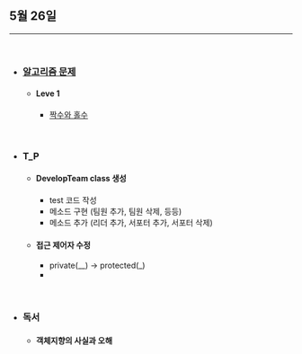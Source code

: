 ## 5월 26일

***

<br>

* ### __[알고리즘 문제](https://github.com/CureLatte/Bae_joonHub.git)__
  * #### Leve 1
    * [짝수와 홀수](https://github.com/CureLatte/Bae_joonHub/tree/main/%ED%94%84%EB%A1%9C%EA%B7%B8%EB%9E%98%EB%A8%B8%EC%8A%A4/lv1/12937.%E2%80%85%EC%A7%9D%EC%88%98%EC%99%80%E2%80%85%ED%99%80%EC%88%98)

<br>

* ### T_P
  * #### DevelopTeam class 생성
    * test 코드 작성
    * 메소드 구현 (팀원 추가, 팀원 삭제, 등등)
    * 메소드 추가 (리더 추가, 서포터 추가, 서포터 삭제)
  * #### 접근 제어자 수정 
    * private(__) -> protected(_)
    * 

<br>

* ### 독서 
  * #### 객체지향의 사실과 오해 

<br>